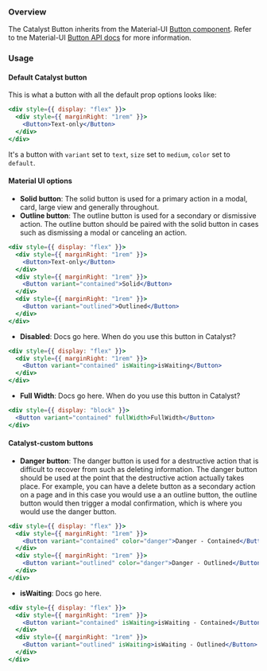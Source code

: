 ### Overview

The Catalyst Button inherits from the Material-UI [Button component](https://material-ui.com/components/buttons/). Refer to tne Material-UI [Button API docs](https://material-ui.com/api/button/) for more information. 

### Usage


#### Default Catalyst button

This is what a button with all the default prop options looks like:

```jsx
<div style={{ display: "flex" }}>
  <div style={{ marginRight: "1rem" }}>
    <Button>Text-only</Button>
  </div>
</div>
```

It's a button with `variant` set to `text`, `size` set to `medium`, `color` set to `default`.

#### Material UI options

- **Solid button**: The solid button is used for a primary action in a modal, card, large view and generally throughout.
- **Outline button**: The outline button is used for a secondary or dismissive action. The outline button should be paired with the solid button in cases such as dismissing a modal or canceling an action.

```jsx
<div style={{ display: "flex" }}>
  <div style={{ marginRight: "1rem" }}>
    <Button>Text-only</Button>
  </div>
  <div style={{ marginRight: "1rem" }}>
    <Button variant="contained">Solid</Button>
  </div>
  <div style={{ marginRight: "1rem" }}>
    <Button variant="outlined">Outlined</Button>
  </div>
</div>
```

- **Disabled**: Docs go here. When do you use this button in Catalyst?

```jsx
<div style={{ display: "flex" }}>
  <div style={{ marginRight: "1rem" }}>
    <Button variant="contained" isWaiting>isWaiting</Button>
  </div>
</div>
```

- **Full Width**: Docs go here. When do you use this button in Catalyst?

```jsx
<div style={{ display: "block" }}>
  <Button variant="contained" fullWidth>FullWidth</Button>
</div>
```

#### Catalyst-custom buttons

- **Danger button**: The danger button is used for a destructive action that is difficult to recover from such as deleting information. The danger button should be used at the point that the destructive action actually takes place. For example, you can have a delete button as a secondary action on a page and in this case you would use a an outline button, the outline button would then trigger a modal confirmation, which is where you would use the danger button.

```jsx
<div style={{ display: "flex" }}>
  <div style={{ marginRight: "1rem" }}>
    <Button variant="contained" color="danger">Danger - Contained</Button>
  </div>
  <div style={{ marginRight: "1rem" }}>
    <Button variant="outlined" color="danger">Danger - Outlined</Button>
  </div>
</div>
```

- **isWaiting**: Docs go here.

```jsx
<div style={{ display: "flex" }}>
  <div style={{ marginRight: "1rem" }}>
    <Button variant="contained" isWaiting>isWaiting - Contained</Button>
  </div>
  <div style={{ marginRight: "1rem" }}>
    <Button variant="outlined" isWaiting>isWaiting - Outlined</Button>
  </div>
</div>
```

